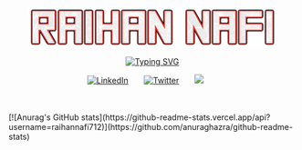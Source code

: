 <p align="center">
  <a href="https://github.com/raihannafi712">
    <img src="-RAIHAN-NAFI.png" alt="Shitab Raihan Nafi" />
  </a>
</p>

<p align="center">
  <!-- Typing SVG by DenverCoder1 - https://github.com/DenverCoder1/readme-typing-svg -->
 <a href="https://git.io/typing-svg"><img src="https://readme-typing-svg.demolab.com?font=Fira+Code&pause=1000&color=F70000&center=true&width=435&lines=Aspiring+full-stack+developer;5%2B+years+of+coding+experience;CS+undergrad+;Always+learning+new+things" alt="Typing SVG" /></a>
</p>


<!-- Social icons section -->
<p align="center">
  <a href="https://www.linkedin.com/in/raihannafi712/"><img width="32px" alt="LinkedIn" title="LinkedIn" src="https://i.imgur.com/yRpa1dQ.png"/></a>
  &#8287;&#8287;&#8287;&#8287;&#8287;
  <a href="https://twitter.com/raihannafi712"><img width="32px" alt="Twitter" title="Twitter" src="https://i.imgur.com/AixJgnm.png"/></a>
  &#8287;&#8287;&#8287;&#8287;&#8287;
  <a href="https://discord.gg/hx9McF38vS" alt="Discord" title="Dev Pro Tips Discord Server"><img width="32px" src="https://i.imgur.com/OViZO8J.png"/></a>
  &#8287;&#8287;&#8287;&#8287;&#8287;
<!--   &#8287;&#8287;&#8287;&#8287;&#8287;
  <a href="http://eyl327.mywebcommunity.org/promos/"><img width="32px" alt="Free Stuff" title="Free gifts for you" src="https://i.imgur.com/0uVwkoZ.png"/></a> -->
</p>

<br/>

<!-- Social badges section -->
<!-- Badges with custom icons - https://github.com/DenverCoder1/custom-icon-badges -->
<!-- View counter - https://github.com/DenverCoder1/Simple-View-Counter -->

<br/>

<!-- Streak -->
<a align="center">
  [![Anurag's GitHub stats](https://github-readme-stats.vercel.app/api?username=raihannafi712)](https://github.com/anuraghazra/github-readme-stats)
</a>
